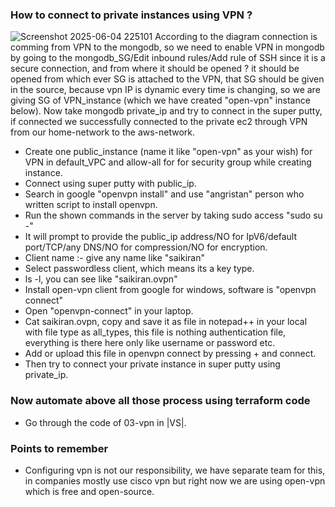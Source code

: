 ### How to connect to private instances using VPN ?
![Screenshot 2025-06-04 225101](https://github.com/user-attachments/assets/6df4a952-3eec-4e72-9c53-bd6e21df09c7)
According to the diagram connection is comming from VPN to the mongodb, so we need to enable VPN in mongodb by going to the mongodb_SG/Edit inbound rules/Add rule of SSH since it is a secure connection, and from where it should be opened ? it should be opened from which ever SG is attached to the VPN, that SG should be given in the source, because vpn IP is dynamic every time is changing, so we are giving SG of VPN_instance (which we have created "open-vpn" instance below). Now take mongodb private_ip and try to connect in the super putty, if connected we successfully connected to the private ec2 through VPN from our home-network to the aws-network.

- Create one public_instance (name it like "open-vpn" as your wish) for VPN in default_VPC and allow-all for
  for security group while creating instance. 
- Connect using super putty with public_ip.
- Search in google "openvpn install" and use "angristan" person who written script to install openvpn.
- Run the shown commands in the server by taking sudo access "sudo su -"
- It will prompt to provide the public_ip address/NO for IpV6/default port/TCP/any DNS/NO for compression/NO
  for encryption.
- Client name :- give any name like "saikiran"
- Select passwordless client, which means its a key type.
- ls -l, you can see like "saikiran.ovpn"
- Install open-vpn client from google for windows, software is "openvpn connect"
- Open "openvpn-connect" in your laptop.
- Cat saikiran.ovpn, copy and save it as file in notepad++ in your local with file type as all_types, this
  file is nothing authentication file, everything is there here only like username or password etc.
- Add or upload this file in openvpn connect by pressing + and connect.
- Then try to connect your private instance in super putty using private_ip.

### Now automate above all those process using terraform code
- Go through the code of 03-vpn in |VS|.




### Points to remember
- Configuring vpn is not our responsibility, we have separate team for this, in companies mostly use cisco vpn
  but right now we are using open-vpn which is free and open-source.
